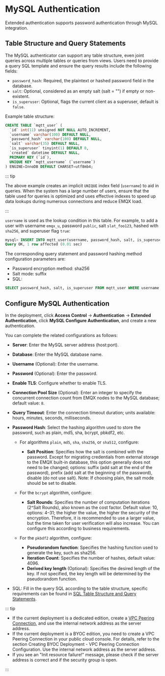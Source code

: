 # MySQL Authentication

Extended authentication supports password authentication through MySQL integration.

## Table Structure and Query Statements

The MySQL authenticator can support any table structure, even joint queries across multiple tables or queries from views. Users need to provide a query SQL template and ensure the query results include the following fields:

- `password_hash`: Required, the plaintext or hashed password field in the database.
- `salt`: Optional, considered as an empty salt (salt = "") if empty or non-existent.
- `is_superuser`: Optional, flags the current client as a superuser, default is `false`.

Example table structure:

```sql
CREATE TABLE `mqtt_user` (
  `id` int(11) unsigned NOT NULL AUTO_INCREMENT,
  `username` varchar(100) DEFAULT NULL,
  `password_hash` varchar(100) DEFAULT NULL,
  `salt` varchar(35) DEFAULT NULL,
  `is_superuser` tinyint(1) DEFAULT 0,
  `created` datetime DEFAULT NULL,
  PRIMARY KEY (`id`),
  UNIQUE KEY `mqtt_username` (`username`)
) ENGINE=InnoDB DEFAULT CHARSET=utf8mb4;
```

::: tip

The above example creates an implicit `UNIQUE` index field (`username`) to aid in queries. When the system has a large number of users, ensure that the table used for queries is optimized and uses effective indexes to speed up data lookups during numerous connections and reduce EMQX load. 

:::

`username` is used as the lookup condition in this table. For example, to add a user with username `emqx_u`, password `public`, salt `slat_foo123`, hashed with `sha256`, and superuser flag `true`:

```sql
mysql> INSERT INTO mqtt_user(username, password_hash, salt, is_superuser) VALUES ('emqx_u', SHA2(concat('public', 'slat_foo123'), 256), 'slat_foo123', 1);
Query OK, 1 row affected (0.01 sec)
```

The corresponding query statement and password hashing method configuration parameters are:

- Password encryption method: sha256
- Salt mode: suffix
- SQL:

```sql
SELECT password_hash, salt, is_superuser FROM mqtt_user WHERE username = ${username} LIMIT 1
```

## Configure MySQL Authentication

In the deployment, click **Access Control** -> **Authentication** -> **Extended Authentication**, click **MySQL Configure Authentication**, and create a new authentication.

You can complete the related configurations as follows:

- **Server**: Enter the MySQL server address (host:port).
- **Database**: Enter the MySQL database name.
- **Username** (Optional): Enter the username.
- **Password** (Optional): Enter the password.
- **Enable TLS**: Configure whether to enable TLS.
- **Connection Pool Size** (Optional): Enter an integer to specify the concurrent connection count from EMQX nodes to the MySQL database; default value: `8`.
- **Query Timeout**: Enter the connection timeout duration; units available: hours, minutes, seconds, milliseconds.
- **Password Hash**: Select the hashing algorithm used to store the password, such as plain, md5, sha, bcrypt, pbkdf2, etc.
  - For algorithms `plain`, `md5`, `sha`, `sha256`, or `sha512`, configure:
    - **Salt Position**: Specifies how the salt is combined with the password. Except for migrating credentials from external storage to the EMQX built-in database, this option generally does not need to be changed; options: suffix (add salt at the end of the password), prefix (add salt at the beginning of the password), disable (do not use salt). Note: If choosing plain, the salt mode should be set to disable.

  - For the `bcrypt` algorithm, configure:
    - **Salt Rounds**: Specifies the number of computation iterations (2^Salt Rounds), also known as the cost factor. Default value: 10, options: 4–31; the higher the value, the higher the security of the encryption. Therefore, it is recommended to use a larger value, but the time taken for user verification will also increase. You can configure this according to business requirements.

  - For the `pkbdf2` algorithm, configure:
    - **Pseudorandom function**: Specifies the hashing function used to generate the key, such as sha256.
    - **Iteration Count**: Specifies the number of hashes, default value: 4096.
    - **Derived key length** (Optional): Specifies the desired length of the key. If not specified, the key length will be determined by the pseudorandom function.

- SQL: Fill in the query SQL according to the table structure, specific requirements can be found in [SQL Table Structure and Query Statements](https://docs.emqx.com/en/enterprise/latest/access-control/authn/mysql.html#sql-table-structure-and-query-statements).

::: tip

- If the current deployment is a dedicated edition, create a [VPC Peering Connection](./vpc_peering.md), and use the internal network address as the server address.
- If the current deployment is a BYOC edition, you need to create a VPC Peering Connection in your public cloud console. For details, refer to the section Creating BYOC Deployment - VPC Peering Connection Configuration. Use the internal network address as the server address.
- If you see an "Init resource failure!" message, please check if the server address is correct and if the security group is open. 

:::
